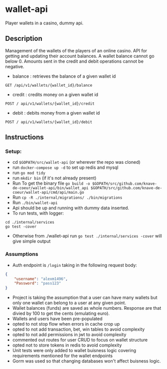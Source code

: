 # wallet-api
Player wallets in a casino, dummy api.

## Description
Management of the wallets of the players of an online casino. API for getting and updating their account balances.
A wallet balance cannot go below 0. Amounts sent in the credit and debit operations cannot be negative.
- balance : retrieves the balance of a given wallet id
```
GET /api/v1/wallets/{wallet_id}/balance
```
- credit : credits money on a given wallet id
```
POST / api/v1/wallets/{wallet_id}/credit
```
- debit : debits money from a given wallet id
```
POST / api/v1/wallets/{wallet_id}/debit
```

## Instructions
### Setup: 
- cd `$GOPATH/src/wallet-api` (or wherever the repo was cloned)
- run `docker-compose up -d` to set up redis and mysql
- run `go mod tidy`
- run `mkdir bin` (if it's not already present)
- Run To get the binary file `go build -o $GOPATH/src/github.com/knave-de-coeur/wallet-api/bin/wallet_api $GOPATH/src/github.com/knave-de-coeur/wallet-api/cmd/api/main.go`
- Run `cp -R ./internal/migrations/ ./bin/migrations`
- Run `./bin/wallet-api`
- Api should be up and running with dummy data inserted.
- To run tests, with logger:
```
cd ./internal/services
go test -cover
```
- Otherwise from ./wallet-api run `go test ./internal/services -cover` will give simple output


### Assumptions
- Auth endpoint is `/login` taking in the following request body:
```json
{
    "username": "alexm1496",
    "Password": "pass123"
}
```
- Project is taking the assumption that a user can have many wallets but only one wallet can belong to a user at any given point.
- Wallet balances (funds) are saved as whole numbers. Response are that divied by 100 to get the cents (emulating euro).
- Wallets and users have been pre-populated
- opted to not stop flow when errors in cache crop up
- opted to not add transaction, bet, win tables to avoid complexity
- opted to not add permissions in jwt to avoid complexity
- commented out routes for user CRUD to focus on wallet structure
- opted not to store tokens in redis to avoid complexity
- Unit tests were only added to wallet buisness logic covering requirements mentioned for the wallet endpoints
- Gorm was used so that changing databases won't affect buisness logic.
